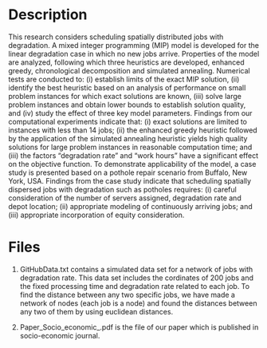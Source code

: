 # Description
This research considers scheduling spatially distributed jobs with degradation. A mixed integer programming (MIP) model is developed for the linear degradation case in which no new jobs arrive. Properties of the model are analyzed, following which three heuristics are developed, enhanced greedy, chronological decomposition and simulated annealing. Numerical tests are conducted to: (i) establish limits of the exact MIP solution, (ii) identify the best heuristic based on an analysis of performance on small problem instances for which exact solutions are known, (iii) solve large problem instances and obtain lower bounds to establish solution quality, and (iv) study the effect of three key model parameters. Findings from our computational experiments indicate that: (i) exact solutions are limited to instances with less than 14 jobs; (ii) the enhanced greedy heuristic followed by the application of the simulated annealing heuristic yields high quality solutions for large problem instances in reasonable computation time; and (iii) the factors “degradation rate” and “work hours” have a significant effect on the objective function. To demonstrate applicability of the model, a case study is presented based on a pothole repair scenario from Buffalo, New York, USA. Findings from the case study indicate that scheduling spatially dispersed jobs with degradation such as potholes requires: (i) careful consideration of the number of servers assigned, degradation rate and depot location; (ii) appropriate modeling of continuously arriving jobs; and (iii) appropriate incorporation of equity consideration.

# Files
1) GitHubData.txt contains a simulated data set for a network of jobs with degradation rate. This data set includes the cordinates of 200 jobs and the fixed processing time and degradation rate related to each job. To find the distance between any two specific jobs, we have made a network of nodes (each job is a node) and found the distances between any two of them by using euclidean distances.

2) Paper_Socio_economic_.pdf is the file of our paper which is published in socio-economic journal.
